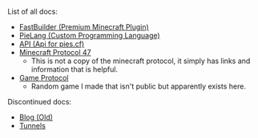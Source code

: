 List of all docs:
- [FastBuilder (Premium Minecraft Plugin)](./fastbuilder/)
- [PieLang (Custom Programming Language)](./pielang/)
- [API (Api for pies.cf)](./api/)
- [Minecraft Protocol 47](./protocol47/)
  - This is not a copy of the minecraft protocol, it simply has links and information that is helpful.
- [Game Protocol](./other/game)
  - Random game I made that isn't public but apparently exists here.

Discontinued docs:
- [Blog (Old)](./blog/)
- [Tunnels](./tunnels/)